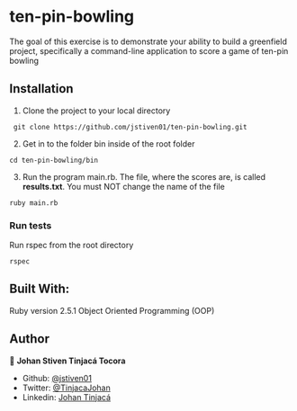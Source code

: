 # ten-pin-bowling
The goal of this exercise is to	demonstrate	your ability to	build a	greenfield project,	specifically a command-line	application	to	score a game of ten-pin	bowling	

## Installation


1. Clone the project to your local directory

```
 git clone https://github.com/jstiven01/ten-pin-bowling.git
```

2. Get in to the folder bin inside of the root folder

```
cd ten-pin-bowling/bin
```

3. Run the program main.rb. The file, where the scores are, is called <strong>results.txt</strong>. You must NOT change the name of the file

```
ruby main.rb
```


### Run tests
Run rspec from the root directory

```
rspec
```

## Built With:
Ruby version 2.5.1
Object Oriented Programming (OOP)


## Author

👤 **Johan Stiven Tinjacá Tocora**

- Github: [@jstiven01](https://github.com/jstiven01)
- Twitter: [@TinjacaJohan](https://twitter.com/TinjacaJohan)
- Linkedin: [Johan Tinjacá](https://www.linkedin.com/in/johanstiventinjaca/)
